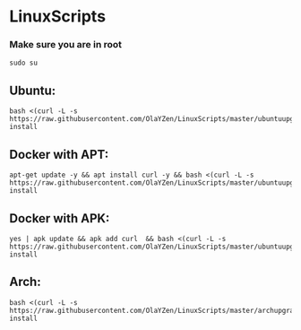 # LinuxScripts

### Make sure you are in root
```
sudo su
```

## Ubuntu:
```
bash <(curl -L -s https://raw.githubusercontent.com/OlaYZen/LinuxScripts/master/ubuntuupgrade.sh) install
```

## Docker with APT:
```
apt-get update -y && apt install curl -y && bash <(curl -L -s https://raw.githubusercontent.com/OlaYZen/LinuxScripts/master/ubuntuupgradeapt.sh) install
```

## Docker with APK:
```
yes | apk update && apk add curl  && bash <(curl -L -s https://raw.githubusercontent.com/OlaYZen/LinuxScripts/master/ubuntuupgradeapk.sh) install
```


## Arch:

```
bash <(curl -L -s https://raw.githubusercontent.com/OlaYZen/LinuxScripts/master/archupgrade.sh) install
```
